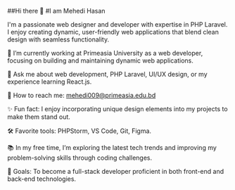 ##Hi there 👋
#I am Mehedi Hasan

I'm a passionate web designer and developer with expertise in PHP Laravel. I enjoy creating dynamic, user-friendly web applications that blend clean design with seamless functionality.

🚀 I’m currently working at Primeasia University as a web developer, focusing on building and maintaining dynamic web applications.

💬 Ask me about web development, PHP Laravel, UI/UX design, or my experience learning React.js.

📧 How to reach me: mehedi009@primeasia.edu.bd

✨ Fun fact: I enjoy incorporating unique design elements into my projects to make them stand out.

🛠️ Favorite tools: PHPStorm, VS Code, Git, Figma.

📚 In my free time, I’m exploring the latest tech trends and improving my problem-solving skills through coding challenges.

🎯 Goals: To become a full-stack developer proficient in both front-end and back-end technologies.
